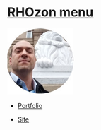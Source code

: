 # [RHOzon menu](https://rhozon.github.io/) 



![](me.jpg)


- [Portfolio](https://rhozon.github.io/PortfolioRodrigo.html)

- [Site](https://rhozon.github.io/site/)




